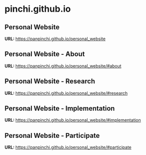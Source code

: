 # pinchi.github.io

<h2>Personal Website</h2>
<span><strong>URL: </strong></span>
<a href="https://panpinchi.github.io/personal_website">https://panpinchi.github.io/personal_website</a>

<h2>Personal Website - About</h2>
<span><strong>URL: </strong></span>
<a href="https://panpinchi.github.io/personal_website/#about">https://panpinchi.github.io/personal_website/#about</a>

<h2>Personal Website - Research</h2>
<span><strong>URL: </strong></span>
<a href="https://panpinchi.github.io/personal_website/#research">https://panpinchi.github.io/personal_website/#research</a>

<h2>Personal Website - Implementation</h2>
<span><strong>URL: </strong></span>
<a href="https://panpinchi.github.io/personal_website/#implementation">https://panpinchi.github.io/personal_website/#implementation</a>

<h2>Personal Website - Participate</h2>
<span><strong>URL: </strong></span>
<a href="https://panpinchi.github.io/personal_website/#participate">https://panpinchi.github.io/personal_website/#participate</a>
